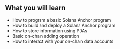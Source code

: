 ## What you will learn

- How to program a basic Solana Anchor program
- How to build and deploy a Solana Anchor program
- How to store information using PDAs
- Basic on-chain adding operation
- How to interact with your on-chain data accounts
